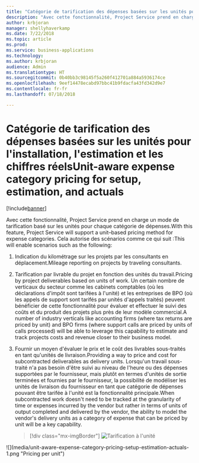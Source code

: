 ```yaml
---
title: "Catégorie de tarification des dépenses basées sur les unités pour l'installation, l'estimation et les chiffres réels"
description: "Avec cette fonctionnalité, Project Service prend en charge un mode de tarification basé sur les unités pour chaque catégorie de dépenses."
author: krbjoran
manager: shellyhaverkamp
ms.date: 7/22/2018
ms.topic: article
ms.prod: 
ms.service: business-applications
ms.technology: 
ms.author: krbjoran
audience: Admin
ms.translationtype: HT
ms.sourcegitcommit: 0b40bb3c98145f5a260f412701a884a5936174ce
ms.openlocfilehash: 9eef14478ecabd97bbc41b9fdacfa43fd342d9e7
ms.contentlocale: fr-fr
ms.lasthandoff: 07/18/2018

---
```

#  <a name="unit-aware-expense-category-pricing-for-setup-estimation-and-actuals"></a><span data-ttu-id="31b6c-103">Catégorie de tarification des dépenses basées sur les unités pour l'installation, l'estimation et les chiffres réels</span><span class="sxs-lookup"><span data-stu-id="31b6c-103">Unit-aware expense category pricing for setup, estimation, and actuals</span></span> 


[!include[banner](../../../../includes/banner.md)]

<span data-ttu-id="31b6c-104">Avec cette fonctionnalité, Project Service prend en charge un mode de tarification basé sur les unités pour chaque catégorie de dépenses.</span><span class="sxs-lookup"><span data-stu-id="31b6c-104">With this feature, Project Service will support a unit–based pricing method for expense categories.</span></span> <span data-ttu-id="31b6c-105">Cela autorise des scénarios comme ce qui suit :</span><span class="sxs-lookup"><span data-stu-id="31b6c-105">This will enable scenarios such as the following:</span></span>

1.  <span data-ttu-id="31b6c-106">Indication du kilométrage sur les projets par les consultants en déplacement.</span><span class="sxs-lookup"><span data-stu-id="31b6c-106">Mileage reporting on projects by traveling consultants.</span></span>

2.  <span data-ttu-id="31b6c-107">Tarification par livrable du projet en fonction des unités du travail.</span><span class="sxs-lookup"><span data-stu-id="31b6c-107">Pricing by project deliverables based on units of work.</span></span> <span data-ttu-id="31b6c-108">Un certain nombre de verticaux du secteur comme les cabinets comptables (où les déclarations d'impôt sont tarifées à l'unité) et les entreprises de BPO (où les appels de support sont tarifés par unités d'appels traités) peuvent bénéficier de cette fonctionnalité pour évaluer et effectuer le suivi des coûts et du produit des projets plus près de leur modèle commercial.</span><span class="sxs-lookup"><span data-stu-id="31b6c-108">A number of industry verticals like accounting firms (where tax returns are priced by unit) and BPO firms (where support calls are priced by units of calls processed) will be able to leverage this capability to estimate and track projects costs and revenue closer to their business model.</span></span>

3.  <span data-ttu-id="31b6c-109">Fournir un moyen d'évaluer le prix et le coût des livrables sous-traités en tant qu'unités de livraison.</span><span class="sxs-lookup"><span data-stu-id="31b6c-109">Providing a way to price and cost for subcontracted deliverables as delivery units.</span></span> <span data-ttu-id="31b6c-110">Lorsqu'un travail sous-traité n'a pas besoin d'être suivi au niveau de l'heure ou des dépenses supportées par le fournisseur, mais plutôt en termes d'unités de sortie terminées et fournies par le fournisseur, la possibilité de modéliser les unités de livraison du fournisseur en tant que catégorie de dépenses pouvant être tarifée à l'unité est la fonctionnalité principale.</span><span class="sxs-lookup"><span data-stu-id="31b6c-110">When subcontracted work doesn't need to be tracked at the granularity of time or expenses incurred by the vendor but rather in terms of units of output completed and delivered by the vendor, the ability to model the vendor's delivery units as a category of expense that can be priced by unit will be a key capability.</span></span>

    > [!div class="mx-imgBorder"]
    > <span data-ttu-id="31b6c-111">![](media/unit-aware-expense-category-pricing-setup-estimation-actuals-1.png "Tarification à l'unité")
<!-- Picture 4 --></span><span class="sxs-lookup"><span data-stu-id="31b6c-111">![](media/unit-aware-expense-category-pricing-setup-estimation-actuals-1.png "Pricing per unit")
<!-- Picture 4 --></span></span>


